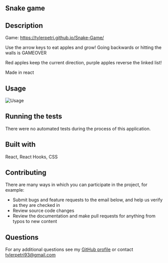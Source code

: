 ## Snake game


## Description

Game: https://tylerpetri.github.io/Snake-Game/

Use the arrow keys to eat apples and grow! Going backwards or hitting the walls is GAMEOVER

Red apples keep the current direction, purple apples reverse the linked list!

Made in react

## Usage

![Usage](https://media.giphy.com/media/w9mfy63BHgH9uozYhL/giphy.gif)

## Running the tests

There were no automated tests during the process of this application.

## Built with

React, React Hooks, CSS

## Contributing

There are many ways in which you can participate in the project, for example: 
* Submit bugs and feature requests to the email below, and help us verify as they are checked in 
* Review source code changes
* Review the documentation and make pull requests for anything from typos to new content

## Questions

For any additional questions see my [GitHub profile](http://github.com/tylerpetri) or contact tylerpetri93@gmail.com
